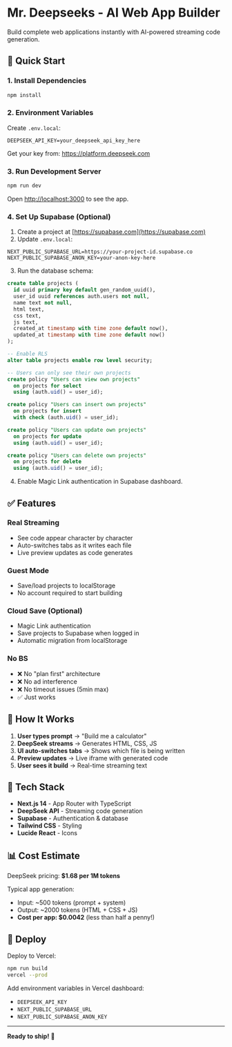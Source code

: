 # Mr. Deepseeks - AI Web App Builder

Build complete web applications instantly with AI-powered streaming code generation.

## 🚀 Quick Start

### 1. Install Dependencies
```bash
npm install
```

### 2. Environment Variables
Create `.env.local`:
```env
DEEPSEEK_API_KEY=your_deepseek_api_key_here
```

Get your key from: https://platform.deepseek.com

### 3. Run Development Server
```bash
npm run dev
```

Open [http://localhost:3000](http://localhost:3000) to see the app.

### 4. Set Up Supabase (Optional)
1. Create a project at [https://supabase.com](https://supabase.com)
2. Update `.env.local`:
```env
NEXT_PUBLIC_SUPABASE_URL=https://your-project-id.supabase.co
NEXT_PUBLIC_SUPABASE_ANON_KEY=your-anon-key-here
```

3. Run the database schema:
```sql
create table projects (
  id uuid primary key default gen_random_uuid(),
  user_id uuid references auth.users not null,
  name text not null,
  html text,
  css text,
  js text,
  created_at timestamp with time zone default now(),
  updated_at timestamp with time zone default now()
);

-- Enable RLS
alter table projects enable row level security;

-- Users can only see their own projects
create policy "Users can view own projects"
  on projects for select
  using (auth.uid() = user_id);

create policy "Users can insert own projects"
  on projects for insert
  with check (auth.uid() = user_id);

create policy "Users can update own projects"
  on projects for update
  using (auth.uid() = user_id);

create policy "Users can delete own projects"
  on projects for delete
  using (auth.uid() = user_id);
```

4. Enable Magic Link authentication in Supabase dashboard.

## ✅ Features

### **Real Streaming**
- See code appear character by character
- Auto-switches tabs as it writes each file
- Live preview updates as code generates

### **Guest Mode**
- Save/load projects to localStorage
- No account required to start building

### **Cloud Save (Optional)**
- Magic Link authentication
- Save projects to Supabase when logged in
- Automatic migration from localStorage

### **No BS**
- ❌ No "plan first" architecture
- ❌ No ad interference
- ❌ No timeout issues (5min max)
- ✅ Just works

## 🎯 How It Works

1. **User types prompt** → "Build me a calculator"
2. **DeepSeek streams** → Generates HTML, CSS, JS
3. **UI auto-switches tabs** → Shows which file is being written
4. **Preview updates** → Live iframe with generated code
5. **User sees it build** → Real-time streaming text

## 🔧 Tech Stack

- **Next.js 14** - App Router with TypeScript
- **DeepSeek API** - Streaming code generation
- **Supabase** - Authentication & database
- **Tailwind CSS** - Styling
- **Lucide React** - Icons

## 📊 Cost Estimate

DeepSeek pricing: **$1.68 per 1M tokens**

Typical app generation:
- Input: ~500 tokens (prompt + system)
- Output: ~2000 tokens (HTML + CSS + JS)
- **Cost per app: $0.0042** (less than half a penny!)

## 🚀 Deploy

Deploy to Vercel:
```bash
npm run build
vercel --prod
```

Add environment variables in Vercel dashboard:
- `DEEPSEEK_API_KEY`
- `NEXT_PUBLIC_SUPABASE_URL`
- `NEXT_PUBLIC_SUPABASE_ANON_KEY`

---

**Ready to ship!** 🚀
